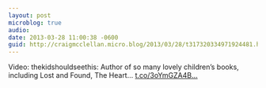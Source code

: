```yaml
---
layout: post
microblog: true
audio: 
date: 2013-03-28 11:00:38 -0600
guid: http://craigmcclellan.micro.blog/2013/03/28/t317320334971924481.html
---
```

Video: thekidshouldseethis: Author of so many lovely children’s books, including Lost and Found, The Heart... [t.co/3oYmGZA4B...](http://t.co/3oYmGZA4Bu)
